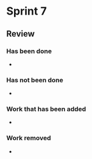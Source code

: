 
# Sprint 7

## Review

### Has been done

- 

### Has not been done

- 

### Work that has been added

- 

### Work removed

- 

